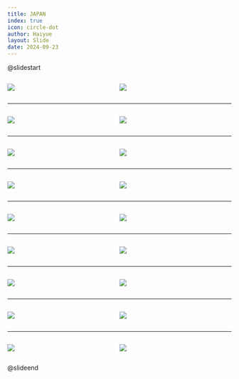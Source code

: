 ```yaml
---
title: JAPAN
index: true
icon: circle-dot
author: Haiyue
layout: Slide
date: 2024-09-23
---
```

 
@slidestart

<div style="display:flex">
<div style="flex:1">

![](/reading/english/Level-Z/JAPAN/001.webp)
</div>
<div style="flex:1">

![](/reading/english/Level-Z/JAPAN/002.webp)
</div>
</div>

---

<div style="display:flex">
<div style="flex:1">

![](/reading/english/Level-Z/JAPAN/003.webp)
</div>
<div style="flex:1">

![](/reading/english/Level-Z/JAPAN/004.webp)
</div>
</div>

---

<div style="display:flex">
<div style="flex:1">

![](/reading/english/Level-Z/JAPAN/005.webp)
</div>
<div style="flex:1">

![](/reading/english/Level-Z/JAPAN/006.webp)
</div>
</div>

---

<div style="display:flex">
<div style="flex:1">

![](/reading/english/Level-Z/JAPAN/007.webp)
</div>
<div style="flex:1">

![](/reading/english/Level-Z/JAPAN/008.webp)
</div>
</div>

---

<div style="display:flex">
<div style="flex:1">

![](/reading/english/Level-Z/JAPAN/009.webp)
</div>
<div style="flex:1">

![](/reading/english/Level-Z/JAPAN/010.webp)
</div>
</div>

---

<div style="display:flex">
<div style="flex:1">

![](/reading/english/Level-Z/JAPAN/011.webp)
</div>
<div style="flex:1">

![](/reading/english/Level-Z/JAPAN/012.webp)
</div>
</div>

---

<div style="display:flex">
<div style="flex:1">

![](/reading/english/Level-Z/JAPAN/013.webp)
</div>
<div style="flex:1">

![](/reading/english/Level-Z/JAPAN/014.webp)
</div>
</div>

---

<div style="display:flex">
<div style="flex:1">

![](/reading/english/Level-Z/JAPAN/015.webp)
</div>
<div style="flex:1">

![](/reading/english/Level-Z/JAPAN/016.webp)
</div>
</div>

---

<div style="display:flex">
<div style="flex:1">

![](/reading/english/Level-Z/JAPAN/017.webp)
</div>
<div style="flex:1">

![](/reading/english/Level-Z/JAPAN/018.webp)
</div>
</div>

@slideend